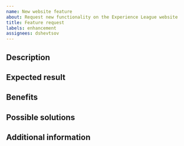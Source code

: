 ```yaml
---
name: New website feature
about: Request new functionality on the Experience League website
title: Feature request
labels: enhancement
assignees: dshevtsov
---
```


## Description

<!-- (REQUIRED) Describe the feature you want added. -->

## Expected result

<!-- (REQUIRED) What is the expected result or behavior of this feature? -->

## Benefits

<!-- (REQUIRED) How does this feature improve the docs experience? -->

## Possible solutions

<!-- (OPTIONAL) What would a solution for this issue look like? -->

## Additional information

<!-- (OPTIONAL) What other information can you provide about this feature? -->

<!--
Thank you for taking the time to report this issue!
GitHub Issues in this repo should only relate to this project's codebase.

Before submitting this issue, please make sure you are complying with our Code of Conduct:
https://github.com/AdobeDocs/commerce-operations.en/blob/main/code-of-conduct.md

Issues that do not comply with our Code of Conduct or do not contain enough information may be closed at the maintainers' discretion.

Feel free to remove this section before creating this issue.
-->

